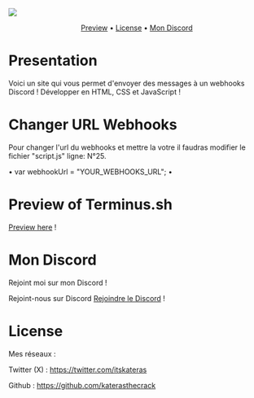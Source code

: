 <a href=""><img src="http://www.image-heberg.fr/files/17104096233822345625.png"></a>

<p align="center">
  <a href="http://terminusv1.000.pe">Preview</a>
  •
  <a href="#license">License</a>
  •
  <a href="#Mon Discord">Mon Discord</a>
</p>

# Presentation

Voici un site qui vous permet d'envoyer des messages à un webhooks Discord !
Développer en HTML, CSS et JavaScript !

# Changer URL Webhooks

Pour changer l'url du webhooks et mettre la votre il faudras modifier
le fichier "script.js" ligne: N°25. 

• var webhookUrl = "YOUR_WEBHOOKS_URL"; •

# Preview of Terminus.sh

[Preview here](terminusv1.000.pe) !

# Mon Discord

Rejoint moi sur mon Discord !

Rejoint-nous sur Discord [Rejoindre le Discord](https://discord.gg/NhsW3Bmt2t) !

# License

Mes réseaux :

Twitter (X) : https://twitter.com/itskateras

Github : https://github.com/katerasthecrack
